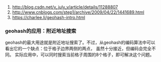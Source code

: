 1. http://blog.csdn.net/v_july_v/article/details/11288807
2. http://www.cnblogs.com/step1/archive/2009/04/22/1441689.html
3. https://charlee.li/geohash-intro.html

### geohash的应用：附近地址搜索

geohash的最大用途就是附近地址搜索了。不过，从geohash的编码算法中可以看出它的一个缺点：位于格子边界两侧的两点， 虽然十分接近，但编码会完全不同。
实际应用中，可以同时搜索当前格子周围的8个格子，即可解决这个问题。

